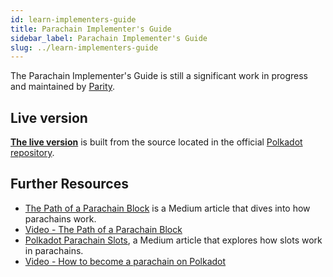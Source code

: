 ```yaml
---
id: learn-implementers-guide
title: Parachain Implementer's Guide
sidebar_label: Parachain Implementer's Guide
slug: ../learn-implementers-guide
---
```


The Parachain Implementer's Guide is still a significant work in progress and maintained by
[Parity](../general/glossary.md##parity-technologies).

## Live version

[**The live version**](https://w3f.github.io/parachain-implementers-guide/) is built from the source
located in the official
[Polkadot repository](https://github.com/paritytech/polkadot/tree/master/roadmap/implementers-guide).

## Further Resources

- [The Path of a Parachain Block](https://medium.com/polkadot-network/the-path-of-a-parachain-block-47d05765d7a)
  is a Medium article that dives into how parachains work.
- [Video - The Path of a Parachain Block](https://www.crowdcast.io/e/polkadot-path-of-a-parachain-block?utm_source=profile&utm_medium=profile_web&utm_campaign=profile)
- [Polkadot Parachain Slots](https://polkadot.network/polkadot-parachain-slots/), a Medium article
  that explores how slots work in parachains.
- [Video - How to become a parachain on Polkadot](https://www.youtube.com/watch?v=fYc1yolanoE)
